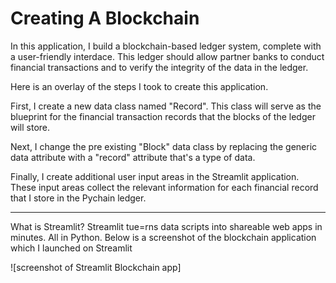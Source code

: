 # Creating A Blockchain

In this application, I build a blockchain-based ledger system, complete with a user-friendly interdace. This ledger should allow partner banks to conduct financial transactions and to verify the integrity of the data in the ledger.

Here is an overlay of the steps I took to create this application.

First, I create a new data class named "Record". This class will serve as the blueprint for the financial transaction records that the blocks of the ledger will store.

Next, I change the pre existing "Block" data class by replacing the generic data attribute with a "record" attribute that's a type of data.

Finally, I create additional user input areas in the Streamlit application. These input areas collect the relevant information for each financial record that I store in the Pychain ledger.

--- 

What is Streamlit? Streamlit tue=rns data scripts into shareable web apps in minutes. All in Python. Below is a screenshot of the blockchain application which I launched on Streamlit

![screenshot of Streamlit Blockchain app]
